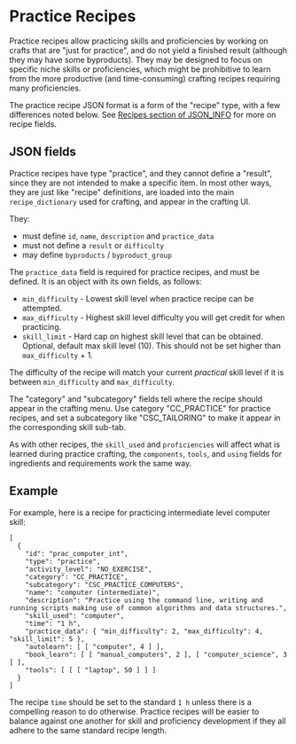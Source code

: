 # Practice Recipes

Practice recipes allow practicing skills and proficiencies by working on crafts that are "just for
practice", and do not yield a finished result (although they may have some byproducts). They may be
designed to focus on specific niche skills or proficiencies, which might be prohibitive to learn
from the more productive (and time-consuming) crafting recipes requiring many proficiencies.

The practice recipe JSON format is a form of the "recipe" type, with a few differences noted below.
See [Recipes section of JSON_INFO](JSON_INFO.md#recipes) for more on recipe fields.


## JSON fields

Practice recipes have type "practice", and they cannot define a "result", since they are not
intended to make a specific item. In most other ways, they are just like "recipe" definitions, are
loaded into the main `recipe_dictionary` used for crafting, and appear in the crafting UI.

They:

- must define `id`, `name`, `description` and `practice_data`
- must not define a `result` or `difficulty`
- may define `byproducts` / `byproduct_group`

The `practice_data` field is required for practice recipes, and must be defined. It is an object
with its own fields, as follows:

- `min_difficulty` - Lowest skill level when practice recipe can be attempted.
- `max_difficulty` - Highest skill level difficulty you will get credit for when practicing.
- `skill_limit` - Hard cap on highest skill level that can be obtained. Optional, default max skill level (10). This should not be set higher than `max_difficulty` + 1.

The difficulty of the recipe will match your current *practical* skill level if it is between
`min_difficulty` and `max_difficulty`.

The "category" and "subcategory" fields tell where the recipe should appear in the crafting menu.
Use category "CC_PRACTICE" for practice recipes, and set a subcategory like "CSC_TAILORING" to make
it appear in the corresponding skill sub-tab.

As with other recipes, the `skill_used` and `proficiencies` will affect what is learned during
practice crafting, the `components`, `tools`, and `using` fields for ingredients and requirements
work the same way.


## Example

For example, here is a recipe for practicing intermediate level computer skill:

```jsonc
[
  {
    "id": "prac_computer_int",
    "type": "practice",
    "activity_level": "NO_EXERCISE",
    "category": "CC_PRACTICE",
    "subcategory": "CSC_PRACTICE_COMPUTERS",
    "name": "computer (intermediate)",
    "description": "Practice using the command line, writing and running scripts making use of common algorithms and data structures.",
    "skill_used": "computer",
    "time": "1 h",
    "practice_data": { "min_difficulty": 2, "max_difficulty": 4, "skill_limit": 5 },
    "autolearn": [ [ "computer", 4 ] ],
    "book_learn": [ [ "manual_computers", 2 ], [ "computer_science", 3 ] ],
    "tools": [ [ [ "laptop", 50 ] ] ]
  }
]
```

The recipe `time` should be set to the standard `1 h` unless there is a compelling reason to do
otherwise.  Practice recipes will be easier to balance against one another for skill and proficiency
development if they all adhere to the same standard recipe length.

